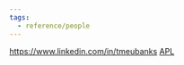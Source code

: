 ```yaml
---
tags:
  - reference/people
---
```

https://www.linkedin.com/in/tmeubanks
[APL](../../Orgs/Johns%20Hopkins%20University%20Applied%20Physics%20Lab.md)
